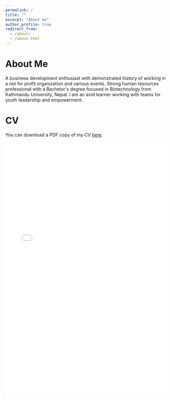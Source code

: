 ```yaml
---
permalink: /
title: ""
excerpt: "About me"
author_profile: true
redirect_from: 
  - /about/
  - /about.html
---
```


About Me
======
A business development enthusiast with demonstrated history of working in a not for profit organization and various events. Strong human resources professional with a Bachelor's degree focused in Biotechnology from Kathmandu University, Nepal. I am an avid learner working with teams for youth leadership and empowerment.


CV
======
You can download a PDF copy of my CV [here](/files/CV_Soniya.pdf).

<iframe src="/files/CV_Soniya.pdf" width="100%" height="800" frameborder="no" border="0" marginwidth="0" marginheight="0"></iframe>
